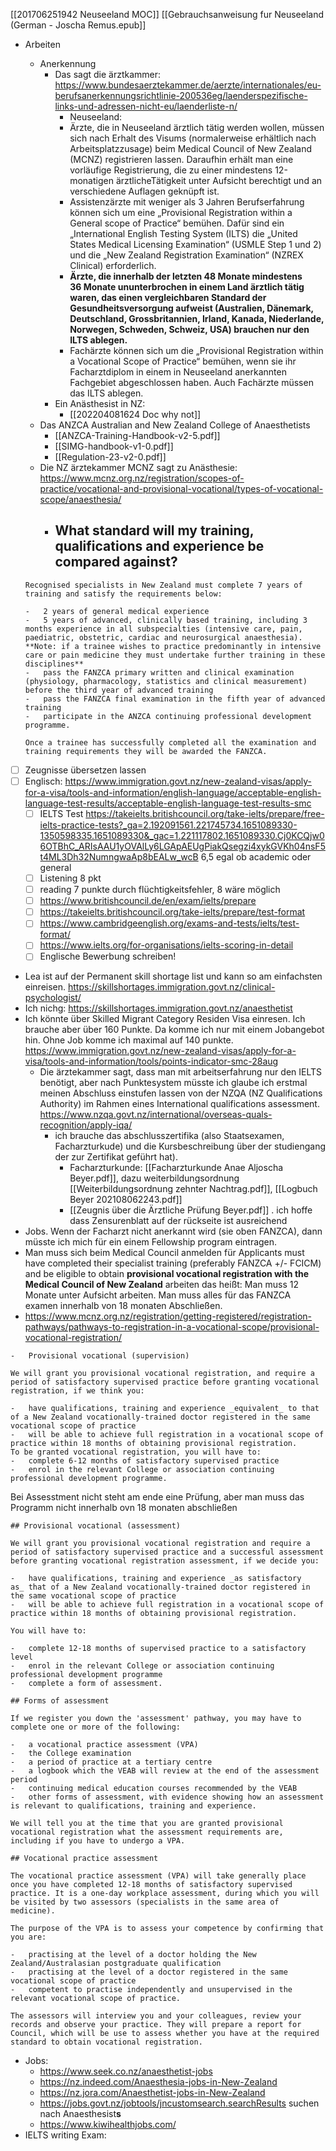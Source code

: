 [[201706251942 Neuseeland MOC]]
[[Gebrauchsanweisung fur Neuseeland (German - Joscha Remus.epub]]
- Arbeiten
	-  Anerkennung
		- Das sagt die ärztkammer: https://www.bundesaerztekammer.de/aerzte/internationales/eu-berufsanerkennungsrichtlinie-200536eg/laenderspezifische-links-und-adressen-nicht-eu/laenderliste-n/
			- Neuseeland:
			- Ärzte, die in Neuseeland ärztlich tätig werden wollen, müssen sich nach Erhalt des Visums (normalerweise erhältlich nach Arbeitsplatzzusage) beim Medical Council of New Zealand (MCNZ) registrieren lassen. Daraufhin erhält man eine vorläufige Registrierung, die zu einer mindestens 12-monatigen ärztlicheTätigkeit unter Aufsicht berechtigt und an verschiedene Auflagen geknüpft ist.
			- Assistenzärzte mit weniger als 3 Jahren Berufserfahrung können sich um eine „Provisional Registration within a General scope of Practice“ bemühen. Dafür sind ein „International English Testing System (ILTS) die „United States Medical Licensing Examination“ (USMLE Step 1 und 2) und die „New Zealand Registration Examination“ (NZREX Clinical) erforderlich.
			- **Ärzte, die innerhalb der letzten 48 Monate mindestens 36 Monate ununterbrochen in einem Land ärztlich tätig waren, das einen vergleichbaren Standard der Gesundheitsversorgung aufweist (Australien, Dänemark, Deutschland, Grossbritannien, Irland, Kanada, Niederlande, Norwegen, Schweden, Schweiz, USA) brauchen nur den ILTS ablegen.**
			- Fachärzte können sich um die „Provisional Registration within a Vocational Scope of Practice“ bemühen, wenn sie ihr Facharztdiplom in einem in Neuseeland anerkannten Fachgebiet abgeschlossen haben. Auch Fachärzte müssen das ILTS ablegen.
		- Ein Anästhesist in NZ: 
			- [[202204081624 Doc why not]]
	- Das ANZCA  Australian and New Zealand College of Anaesthetists
		- [[ANZCA-Training-Handbook-v2-5.pdf]]
		- [[SIMG-handbook-v1-0.pdf]]
		- [[Regulation-23-v2-0.pdf]]
	- Die NZ ärztekammer MCNZ sagt zu Anästhesie: https://www.mcnz.org.nz/registration/scopes-of-practice/vocational-and-provisional-vocational/types-of-vocational-scope/anaesthesia/
		-  ## What standard will my training, qualifications and experience be compared against?

	```
	Recognised specialists in New Zealand must complete 7 years of training and satisfy the requirements below:

	-   2 years of general medical experience
	-   5 years of advanced, clinically based training, including 3 months experience in all subspecialties (intensive care, pain, paediatric, obstetric, cardiac and neurosurgical anaesthesia). **Note: if a trainee wishes to practice predominantly in intensive care or pain medicine they must undertake further training in these disciplines**
	-   pass the FANZCA primary written and clinical examination (physiology, pharmacology, statistics and clinical measurement) before the third year of advanced training
	-   pass the FANZCA final examination in the fifth year of advanced training
	-   participate in the ANZCA continuing professional development programme.

	Once a trainee has successfully completed all the examination and training requirements they will be awarded the FANZCA.

	```
- [ ] Zeugnisse übersetzen lassen
- [ ] Englisch: https://www.immigration.govt.nz/new-zealand-visas/apply-for-a-visa/tools-and-information/english-language/acceptable-english-language-test-results/acceptable-english-language-test-results-smc
	- [ ] IELTS Test https://takeielts.britishcouncil.org/take-ielts/prepare/free-ielts-practice-tests?_ga=2.192091561.221745734.1651089330-1350598335.1651089330&_gac=1.221117802.1651089330.Cj0KCQjw06OTBhC_ARIsAAU1yOVAlLy6LGApAEUgPiakQsegzi4xykGVKh04nsF5t4ML3Dh32NumngwaAp8bEALw_wcB 6,5 egal ob academic oder general
	- [ ] Listening 8 pkt
	- [ ] reading 7 punkte durch flüchtigkeitsfehler, 8 wäre möglich
	- [ ] https://www.britishcouncil.de/en/exam/ielts/prepare
	- [ ] https://takeielts.britishcouncil.org/take-ielts/prepare/test-format
	- [ ] https://www.cambridgeenglish.org/exams-and-tests/ielts/test-format/
	- [ ] https://www.ielts.org/for-organisations/ielts-scoring-in-detail
	- [ ] Englische Bewerbung schreiben!
- Lea ist auf der Permanent skill shortage list und kann so am einfachsten einreisen. https://skillshortages.immigration.govt.nz/clinical-psychologist/
- Ich nichg: https://skillshortages.immigration.govt.nz/anaesthetist
- Ich könnte über Skilled Migrant Category Residen Visa einresen. Ich brauche aber über 160 Punkte. Da komme ich nur mit einem Jobangebot hin. Ohne Job komme ich maximal auf 140 punkte. https://www.immigration.govt.nz/new-zealand-visas/apply-for-a-visa/tools-and-information/tools/points-indicator-smc-28aug
	- Die ärztekammer sagt, dass man mit arbeitserfahrung nur den IELTS benötigt, aber nach Punktesystem müsste ich glaube ich erstmal meinen Abschluss einstufen lassen von der NZQA (NZ Qualifications Authority) im Rahmen eines International qualifications assessment.  https://www.nzqa.govt.nz/international/overseas-quals-recognition/apply-iqa/
		-  ich brauche das abschlusszertifika (also Staatsexamen, Facharzturkude) und die Kursbeschreibung über der studiengang der zur Zertifikat geführt hat). 
			-  Facharzturkunde: [[Facharzturkunde Anae Aljoscha Beyer.pdf]], dazu weiterbildungsordnung [[Weiterbildungsordnung zehnter Nachtrag.pdf]], [[Logbuch Beyer 202108062243.pdf]]
			-  [[Zeugnis über die Ärztliche Prüfung Beyer.pdf]] . ich hoffe dass Zensurenblatt auf der rückseite ist ausreichend
-  Jobs. Wenn der Facharzt nicht anerkannt wird (sie oben FANZCA), dann müsste ich mich für ein einem Fellowship program eintragen. 
-  Man muss sich beim Medical Council anmelden für Applicants must have completed their specialist training (preferably FANZCA +/- FCICM) and be eligible to obtain **provisional vocational registration with the Medical Council of New Zealand** arbeiten das heißt: Man muss 12 Monate unter Aufsicht arbeiten. Man muss alles für das FANZCA examen innerhalb von 18 monaten Abschließen.
-  https://www.mcnz.org.nz/registration/getting-registered/registration-pathways/pathways-to-registration-in-a-vocational-scope/provisional-vocational-registration/
 ```
-   Provisional vocational (supervision)

We will grant you provisional vocational registration, and require a period of satisfactory supervised practice before granting vocational registration, if we think you:

-   have qualifications, training and experience _equivalent_ to that of a New Zealand vocationally-trained doctor registered in the same vocational scope of practice
-   will be able to achieve full registration in a vocational scope of practice within 18 months of obtaining provisional registration.
To be granted vocational registration, you will have to:
-   complete 6-12 months of satisfactory supervised practice
-   enrol in the relevant College or association continuing professional development programme.
```
Bei Assesstment nicht steht am ende eine Prüfung, aber man muss das Programm nicht innerhalb ovn 18 monaten abschließen
```
## Provisional vocational (assessment)

We will grant you provisional vocational registration and require a period of satisfactory supervised practice and a successful assessment before granting vocational registration assessment, if we decide you:

-   have qualifications, training and experience _as satisfactory as_ that of a New Zealand vocationally-trained doctor registered in the same vocational scope of practice
-   will be able to achieve full registration in a vocational scope of practice within 18 months of obtaining provisional registration.

You will have to:

-   complete 12-18 months of supervised practice to a satisfactory level
-   enrol in the relevant College or association continuing professional development programme
-   complete a form of assessment.

## Forms of assessment

If we register you down the 'assessment' pathway, you may have to complete one or more of the following:

-   a vocational practice assessment (VPA)
-   the College examination
-   a period of practice at a tertiary centre
-   a logbook which the VEAB will review at the end of the assessment period
-   continuing medical education courses recommended by the VEAB
-   other forms of assessment, with evidence showing how an assessment is relevant to qualifications, training and experience.

We will tell you at the time that you are granted provisional vocational registration what the assessment requirements are, including if you have to undergo a VPA.

## Vocational practice assessment

The vocational practice assessment (VPA) will take generally place once you have completed 12-18 months of satisfactory supervised practice. It is a one-day workplace assessment, during which you will be visited by two assessors (specialists in the same area of medicine).

The purpose of the VPA is to assess your competence by confirming that you are:

-   practising at the level of a doctor holding the New Zealand/Australasian postgraduate qualification
-   practising at the level of a doctor registered in the same vocational scope of practice
-   competent to practise independently and unsupervised in the relevant vocational scope of practice.

The assessors will interview you and your colleagues, review your records and observe your practice. They will prepare a report for Council, which will be use to assess whether you have at the required standard to obtain vocational registration.
```
-  Jobs:
	-  https://www.seek.co.nz/anaesthetist-jobs
	-  https://nz.indeed.com/Anaesthesia-jobs-in-New-Zealand
	-  https://nz.jora.com/Anaesthetist-jobs-in-New-Zealand
	-  https://jobs.govt.nz/jobtools/jncustomsearch.searchResults suchen nach Anaesthesist**s**
	-  https://www.kiwihealthjobs.com/
-  IELTS writing Exam: